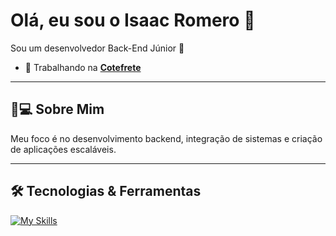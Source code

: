 # Olá, eu sou o Isaac Romero 👋

Sou um desenvolvedor Back-End Júnior 🚀

- 💼 Trabalhando na [**Cotefrete**](https://www.cotefrete.com.br)

---

## 🧑💻 Sobre Mim
 
Meu foco é no desenvolvimento backend, integração de sistemas e criação de aplicações escaláveis.

---

## 🛠️ Tecnologias & Ferramentas

[![My Skills](https://skillicons.dev/icons?i=php,laravel,js,jquery,mysql,postgres,postman,bootstrap,cs,git)](https://skillicons.dev)
